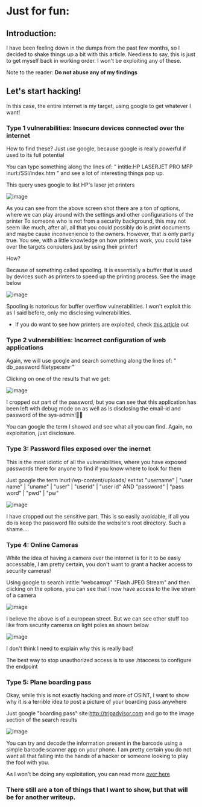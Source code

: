 # Just for fun:

## Introduction:

I have been feeling down in the dumps from the past few months, so I decided to shake things up a bit with this article. Needless to say, this is just to get myself back in working order. I won't be exploiting any of these.

Note to the reader: <b>Do not abuse any of my findings</b>

## Let's start hacking!

In this case, the entire internet is my target, using google to get whatever I want!

### Type 1 vulnerabilities: Insecure devices connected over the internet

How to find these? Just use google, because google is really powerful if used to its full potential

You can type something along the lines of: 	" intitle:HP LASERJET PRO MFP inurl:/SSI/index.htm  " and see a lot of interesting things pop up. 

This query uses google to list HP's laser jet printers

![image](https://user-images.githubusercontent.com/52862591/143561247-d1844def-a991-4ef2-a46f-133edec09058.png)

As you can see from the above screen shot there are a ton of options, where we can play around with the settings and other configurations of the printer
To someone who is not from a security background, this may not seem like much, after all, all that you could possibly do is print documents and maybe cause inconvenience to the owners. However, that is only partly true. You see, with a little knowledge on how printers work, you could take over the targets conputers just by using their printer! 

How? 

Because of something called spooling. It is essentially a buffer that is used by devices such as printers to speed up the printing process. See the image below

![image](https://user-images.githubusercontent.com/52862591/143562556-b2145135-fa50-4b9a-bba4-b42aea1c34da.png)

Spooling is notorious for buffer overflow vulnerabilities. I won't exploit this as I said before, only me disclosing vulnerabilities.

* If you do want to see how printers are exploited, check <a href="https://www.trendmicro.com/vinfo/in/threat-encyclopedia/vulnerability/164/buffer-overflow-in-print-spooler-vulnerability">this article</a> out

### Type 2 vulnerabilities: Incorrect configuration of web applications

Again, we will use google and search something along the lines of: " db_password filetype:env "

Clicking on one of the results that we get:

![image](https://user-images.githubusercontent.com/52862591/143563594-870717d1-421e-4a8c-8d53-646a0c5fd277.png)

I cropped out part of the password, but you can see that this application has been left with debug mode on as well as is disclosing the email-id and password of the sys-admin!🤦‍♂️

You can google the term I showed and see what all you can find. Again, no exploitation, just disclosure.

### Type 3: Password files exposed over the inernet

This is the most idiotic of all the vulnerabilities, where you have exposed passwords there for anyone to find if you know where to look for them

Just google the term  inurl:/wp-content/uploads/ ext:txt "username" | "user name" | "uname" | "user" | "userid" | "user id" AND "password" | "pass word" | "pwd" | "pw" 

![image](https://user-images.githubusercontent.com/52862591/143564935-8137f0a0-a3f1-43b4-bee7-c08ca53354cc.png)

I have cropped out the sensitive part. This is so easily avoidable, if all you do is keep the password file outside the website's root directory. Such a shame....

### Type 4: Online Cameras

While the idea of having a camera over the internet is for it to be easiy accessable, I am pretty certain, you don't want to grant a hacker access to security cameras!

Using google to search         intitle:"webcamxp" "Flash JPEG Stream"      and then clicking on the options, you can see that I now have access to the live stram of a camera

![image](https://user-images.githubusercontent.com/52862591/143568593-40f17143-59dd-464f-8285-7df644c78141.png)

I believe the above is of a european street. But we can see other stuff too like from security cameras on light poles as shown below

![image](https://user-images.githubusercontent.com/52862591/143569179-75df857e-d387-4b55-8ec3-7beb541f6836.png)

I don't think I need to explain why this is really bad!

The best way to stop unauthorized access is to use .htaccess to configure the endpoint


### Type 5: Plane boarding pass

Okay, while this is not exactly hacking and more of OSINT, I want to show why it is a terrible idea to post a picture of your boarding pass anywhere

Just google    "boarding pass" site:http://tripadvisor.com       and go to the image section of the search results

![image](https://user-images.githubusercontent.com/52862591/143566381-b3485317-e8ad-4dff-9b47-ac2c73adcb38.png)

You can try and decode the information present in the barcode using a simple barcode scanner app on your phone. I am pretty certain you do not want all that falling into the hands of a hacker or someone looking to play the fool with you.

As I won't be doing any exploitation, you can read more <a href="https://krebsonsecurity.com/2015/10/whats-in-a-boarding-pass-barcode-a-lot/">over here</a>




### There still are a ton of things that I want to show, but that will be for another writeup.
